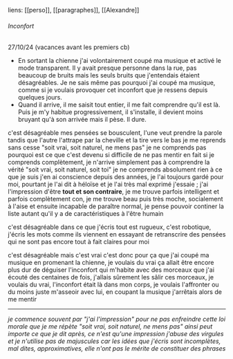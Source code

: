 liens: [[perso]], [[paragraphes]], [[Alexandre]]

###### *Inconfort*
27/10/24 (vacances avant les premiers cb)
- En sortant la chienne j'ai volontairement coupé ma musique et activé le mode transparent. Il y avait presque personne dans la rue, pas beaucoup de bruits mais les seuls bruits que j'entendais étaient désagréables. Je ne sais même pas pourquoi j'ai coupé ma musique, comme si je voulais provoquer cet inconfort que je ressens depuis quelques jours. 
- Quand il arrive, il me saisit tout entier, il me fait comprendre qu'il est là. Puis je m'y habitue progressivement, il s'installe, il devient moins bruyant qu'à son arrivée mais il pèse. Il dure.


c'est désagréable
mes pensées se bousculent, l'une veut prendre la parole tandis que l'autre l'attrape par la cheville et la tire vers le bas
je me reprends sans cesse "soit vrai, soit naturel, ne mens pas" je ne comprends pas pourquoi est ce que c'est devenu si difficile de ne pas mentir
en fait si je comprends complètement, je n'arrive simplement pas à comprendre la vérité "soit vrai, soit naturel, soit toi" je ne comprends absolument rien à ce que je suis
j'en ai conscience depuis des années, je l'ai toujours gardé pour moi, pourtant je l'ai dit à héloïse et je l'ai très mal exprimé
j'essaie ;
j'ai l'impression d'être **tout et son contraire**, je me trouve parfois intelligent et parfois complètement con, je me trouve beau puis très moche, socialement à l'aise et ensuite incapable de paraître normal, je pense pouvoir continer la liste autant qu'il y a de caractéristiques à l'être humain

c'est désagréable
dans ce que j'écris tout est rugueux, c'est robotique, j'écris les mots comme ils viennent en essayant de retranscrire des pensées qui ne sont pas encore tout à fait claires pour moi

c'est désagréable mais c'est vrai
c'est donc pour ça que j'ai coupé ma musique en promenant la chienne, je voulais du vrai
ça allait être encore plus dur de déguiser l'inconfort qui m'habite avec des morceaux que j'ai écouté des centaines de fois, j'allais sûrement les sâlir ces morceaux, je voulais du vrai, l'inconfort était là dans mon corps, je voulais l'affronter ou du moins juste m'asseoir avec lui, 
en coupant la musique j'arrêtais alors de me mentir

---

*je commence souvent par "j'ai l'impression" pour ne pas enfreindre cette loi morale que je me répète "soit vrai, soit naturel, ne mens pas" ainsi peut importe ce que je dit après, ce n'est qu'une impression
j'abuse des virgules et je n'utilise pas de majuscules car les idées que j'écris sont incomplètes, mal dites, approximatives, elle n'ont pas le mérite de constituer des phrases*